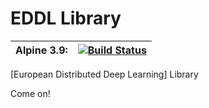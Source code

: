 # EDDL Library 

| Alpine 3.9: | [![Build Status](https://jenkins-master-deephealth-unix01.ing.unimore.it/buildStatus/icon?job=DeepHealth%2FEDDLL%2Fmaster)](https://jenkins-master-deephealth-unix01.ing.unimore.it/job/DeepHealth/job/EDDLL/job/master/)  |
| --- | --- |

[European Distributed Deep Learning] Library


Come on!


